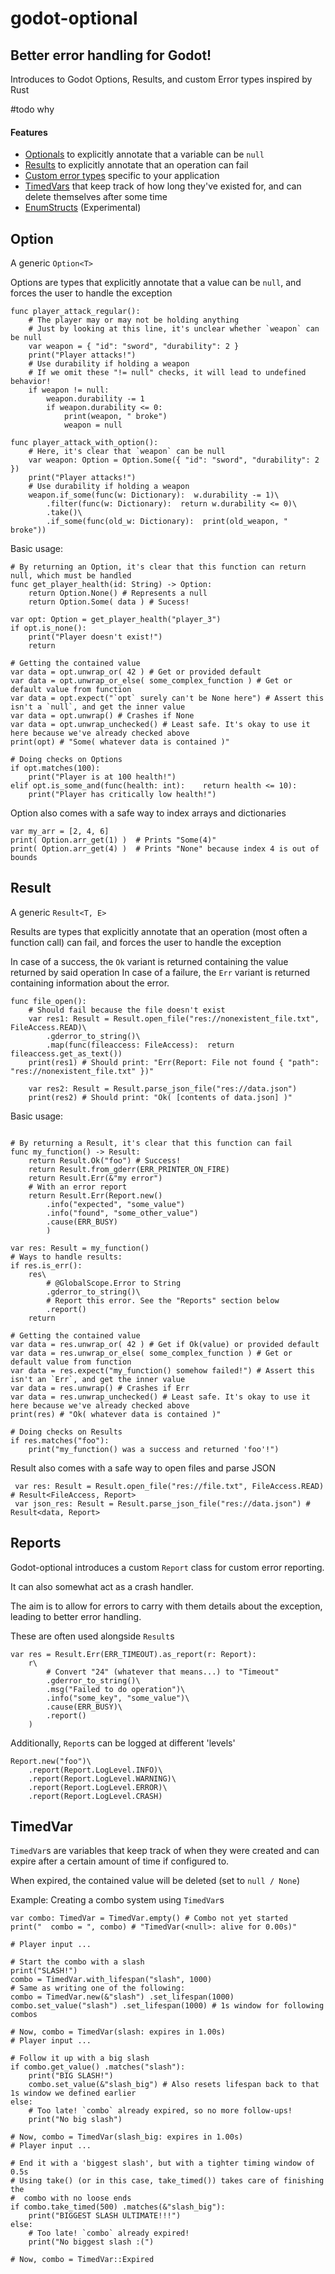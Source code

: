 # godot-optional
## Better error handling for Godot!
Introduces to Godot Options, Results, and custom Error types inspired by Rust

#todo why

#### Features

- [Optionals](#option) to explicitly annotate that a variable can be `null`
- [Results](#result) to explicitly annotate that an operation can fail
- [Custom error types](#custom-error-types) specific to your application
- [TimedVars](#timedvar) that keep track of how long they've existed for, and can delete themselves after some time
- [EnumStructs](#enum-structs-experimental) (Experimental)

## Option
A generic `Option<T>`

Options are types that explicitly annotate that a value can be `null`, and forces the user to handle the exception

```gdscript
func player_attack_regular():
    # The player may or may not be holding anything
    # Just by looking at this line, it's unclear whether `weapon` can be null
    var weapon = { "id": "sword", "durability": 2 }
    print("Player attacks!")
    # Use durability if holding a weapon
    # If we omit these "!= null" checks, it will lead to undefined behavior!
    if weapon != null:
        weapon.durability -= 1
        if weapon.durability <= 0:
            print(weapon, " broke")
            weapon = null

func player_attack_with_option():
    # Here, it's clear that `weapon` can be null
    var weapon: Option = Option.Some({ "id": "sword", "durability": 2 })
    print("Player attacks!")
    # Use durability if holding a weapon
    weapon.if_some(func(w: Dictionary):  w.durability -= 1)\
        .filter(func(w: Dictionary):  return w.durability <= 0)\
        .take()\
        .if_some(func(old_w: Dictionary):  print(old_weapon, " broke"))
```

Basic usage:
```gdscript
# By returning an Option, it's clear that this function can return null, which must be handled
func get_player_health(id: String) -> Option:
    return Option.None() # Represents a null
    return Option.Some( data ) # Sucess!

var opt: Option = get_player_health("player_3")
if opt.is_none():
    print("Player doesn't exist!")
    return

# Getting the contained value
var data = opt.unwrap_or( 42 ) # Get or provided default
var data = opt.unwrap_or_else( some_complex_function ) # Get or default value from function
var data = opt.expect("`opt` surely can't be None here") # Assert this isn't a `null`, and get the inner value
var data = opt.unwrap() # Crashes if None
var data = opt.unwrap_unchecked() # Least safe. It's okay to use it here because we've already checked above
print(opt) # "Some( whatever data is contained )"

# Doing checks on Options
if opt.matches(100):
    print("Player is at 100 health!")
elif opt.is_some_and(func(health: int):    return health <= 10):
    print("Player has critically low health!")
```

Option also comes with a safe way to index arrays and dictionaries
```gdscript
var my_arr = [2, 4, 6]
print( Option.arr_get(1) )  # Prints "Some(4)"
print( Option.arr_get(4) )  # Prints "None" because index 4 is out of bounds
```


## Result
A generic `Result<T, E>`

Results are types that explicitly annotate that an operation (most often a function call) can fail, and forces the user to handle the exception

In case of a success, the `Ok` variant is returned containing the value returned by said operation
In case of a failure, the `Err` variant is returned containing information about the error.

```gdscript
func file_open():
    # Should fail because the file doesn't exist
    var res1: Result = Result.open_file("res://nonexistent_file.txt", FileAccess.READ)\
        .gderror_to_string()\
        .map(func(fileaccess: FileAccess):  return fileaccess.get_as_text())
    print(res1) # Should print: "Err(Report: File not found { "path": "res://nonexistent_file.txt" })"

    var res2: Result = Result.parse_json_file("res://data.json")
    print(res2) # Should print: "Ok( [contents of data.json] )"
```

Basic usage:
```gdscript

# By returning a Result, it's clear that this function can fail
func my_function() -> Result:
    return Result.Ok("foo") # Success!
    return Result.from_gderr(ERR_PRINTER_ON_FIRE)
    return Result.Err(&"my error")
    # With an error report
    return Result.Err(Report.new()
        .info("expected", "some_value")
        .info("found", "some_other_value")
        .cause(ERR_BUSY)
        )

var res: Result = my_function()
# Ways to handle results:
if res.is_err():
    res\
        # @GlobalScope.Error to String
        .gderror_to_string()\
        # Report this error. See the "Reports" section below
        .report()
    return

# Getting the contained value
var data = res.unwrap_or( 42 ) # Get if Ok(value) or provided default
var data = res.unwrap_or_else( some_complex_function ) # Get or default value from function
var data = res.expect("my_function() somehow failed!") # Assert this isn't an `Err`, and get the inner value
var data = res.unwrap() # Crashes if Err
var data = res.unwrap_unchecked() # Least safe. It's okay to use it here because we've already checked above
print(res) # "Ok( whatever data is contained )"

# Doing checks on Results
if res.matches("foo"):
    print("my_function() was a success and returned 'foo'!")
```

Result also comes with a safe way to open files and parse JSON

```gdscript
 var res: Result = Result.open_file("res://file.txt", FileAccess.READ) # Result<FileAccess, Report>
 var json_res: Result = Result.parse_json_file("res://data.json") # Result<data, Report>
```


## Reports
Godot-optional introduces a custom `Report` class for custom error reporting. 

It can also somewhat act as a crash handler.

The aim is to allow for errors to carry with them details about the exception, leading to better error handling. 

These are often used alongside `Result`s

```gdscript
var res = Result.Err(ERR_TIMEOUT).as_report(r: Report):
    r\
        # Convert "24" (whatever that means...) to "Timeout"
        .gderror_to_string()\
        .msg("Failed to do operation")\
        .info("some_key", "some_value")\
        .cause(ERR_BUSY)\
        .report()
    )
```

Additionally, `Report`s can be logged at different 'levels'

```gdscript
Report.new("foo")\
    .report(Report.LogLevel.INFO)\
    .report(Report.LogLevel.WARNING)\
    .report(Report.LogLevel.ERROR)\
    .report(Report.LogLevel.CRASH)
```



## TimedVar
`TimedVar`s are variables that keep track of when they were created and can expire after a certain amount of time if configured to.

When expired, the contained value will be deleted (set to `null / None`)

Example: Creating a combo system using `TimedVar`s

```gdscript
var combo: TimedVar = TimedVar.empty() # Combo not yet started
print("  combo = ", combo) # "TimedVar(<null>: alive for 0.00s)"

# Player input ...

# Start the combo with a slash
print("SLASH!")
combo = TimedVar.with_lifespan("slash", 1000)
# Same as writing one of the following:
combo = TimedVar.new(&"slash") .set_lifespan(1000)
combo.set_value("slash") .set_lifespan(1000) # 1s window for following combos

# Now, combo = TimedVar(slash: expires in 1.00s)
# Player input ...

# Follow it up with a big slash
if combo.get_value() .matches("slash"):
	print("BIG SLASH!")
	combo.set_value(&"slash_big") # Also resets lifespan back to that 1s window we defined earlier
else:
    # Too late! `combo` already expired, so no more follow-ups!
	print("No big slash")

# Now, combo = TimedVar(slash_big: expires in 1.00s)
# Player input ...

# End it with a 'biggest slash', but with a tighter timing window of 0.5s
# Using take() (or in this case, take_timed()) takes care of finishing the
#  combo with no loose ends
if combo.take_timed(500) .matches(&"slash_big"):
	print("BIGGEST SLASH ULTIMATE!!!")
else:
    # Too late! `combo` already expired!
	print("No biggest slash :(")

# Now, combo = TimedVar::Expired
```


